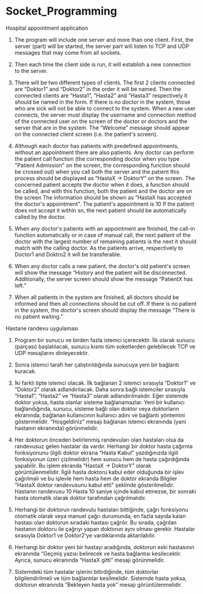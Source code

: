 # Socket_Programming
Hospital appointment application
1. The program will include one server and more than one client. First, the server 
(part) will be started, the server part will listen to TCP and UDP messages that may come from all sockets.

2. Then each time the client side is run, it will establish a new connection to the server.

3. There will be two different types of clients. The first 2 clients connected are “Doktor1” and “Doktor2” in the order 
it will be named. Then the connected clients are “Hasta1”, “Hasta2” and “Hasta3” respectively 
it should be named in the form. If there is no doctor in the system, those who are sick will not be able to connect to the system. 
When a new user connects, the server must display the username and connection method of the connected user 
on the screen of the doctor or doctors and the server that are in the system. 
The “Welcome” message should appear on the connected client screen (i.e. the patient's screen).

4. Although each doctor has patients with predefined appointments, without an appointment 
there are also patients. Any doctor can perform the patient call function (the corresponding doctor 
when you type "Patient Admission" on the screen, the corresponding function should be crossed out) when you call both the server and the patient 
this process should be displayed as “HastaX -> DoktorY” on the screen. The concerned patient accepts the doctor 
when it does, a function should be called, and with this function, both the patient and the doctor are on the screen 
The information should be shown as ”HastaX has accepted the doctor's appointment". The patient's appointment is 10 
If the patient does not accept it within sn, the next patient should be automatically called by the doctor.

5. When any doctor's patients with an appointment are finished, the call-in function automatically 
or in case of manual call, the next patient of the doctor with the largest number of remaining patients is the next 
it should match with the calling doctor. As the patients arrive, respectively to Doctor1 and Doktro2 
it will be transferable.

6. When any doctor calls a new patient, the doctor's old patient's screen will show the message “History 
and the patient will be disconnected. Additionally, the server screen should show the message “PatientX 
has left.”

7. When all patients in the system are finished, all doctors should be informed and then all connections 
should be cut off. If there is no patient in the system, the doctor's screen should display the message “There is no patient waiting.”


Hastane randevu uygulaması
1. Program bir sunucu ve birden fazla istemci içerecektir. İlk olarak sunucu 
(parçası) başlatılacak, sunucu kısmı tüm soketlerden gelebilecek TCP ve UDP mesajlarını dinleyecektir.

2. Sonra istemci tarafı her çalıştırıldığında sunucuya yeni bir bağlantı kuracak.

3. İki farklı tipte istemci olacak. İlk bağlanan 2 istemci sırasıyla “Doktor1” ve “Doktor2” olarak adlandırılacak. Daha sonra bağlı istemciler sırasıyla “Hasta1”, “Hasta2” ve “Hasta3” olarak adlandırılmalıdır. Eğer sistemde doktor yoksa, hasta olanlar sisteme bağlanamazlar. 
Yeni bir kullanıcı bağlandığında, sunucu, sisteme bağlı olan doktor veya doktorların ekranında, bağlanan kullanıcının kullanıcı adını ve bağlantı yöntemini göstermelidir. 
“Hoşgeldiniz” mesajı bağlanan istemci ekranında (yani hastanın ekranında) görünmelidir.

4. Her doktorun önceden belirlenmiş randevuları olan hastaları olsa da randevusuz gelen hastalar da vardır. Herhangi bir doktor hasta çağırma fonksiyonunu (ilgili doktor 
ekrana “Hasta Kabul” yazdığınızda ilgili fonksiyonun üzeri çizilmelidir) hem sunucu hem de hasta çağırdığında yapabilir. 
Bu işlem ekranda “HastaX -> DoktorY” olarak görüntülenmelidir. İlgili hasta doktoru kabul eder 
olduğunda bir işlev çağrılmalı ve bu işlevle hem hasta hem de doktor ekranda 
Bilgiler ”HastaX doktor randevusunu kabul etti" şeklinde gösterilmelidir. Hastanın randevusu 10 
 Hasta 10 saniye içinde kabul etmezse, bir sonraki hasta otomatik olarak doktor tarafından çağrılmalıdır.

5. Herhangi bir doktorun randevulu hastaları bittiğinde, çağrı fonksiyonu otomatik olarak 
veya manuel çağrı durumunda, en fazla sayıda kalan hastası olan doktorun sıradaki hastası çağrılır. Bu sırada, çağrılan hastanın doktoru ile çağrıyı yapan doktorun aynı olması gerekir. Hastalar sırasıyla Doktor1 ve Doktor2'ye vardıklarında 
aktarılabilir.

6. Herhangi bir doktor yeni bir hastayı aradığında, doktorun eski hastasının ekranında “Geçmiş 
yazısı belirecek ve hasta bağlantısı kesilecektir. Ayrıca, sunucu ekranında “HastaX 
gitti” mesajı görünmelidir.


7. Sistemdeki tüm hastalar işlerini bitirdiğinde, tüm doktorlar bilgilendirilmeli ve tüm bağlantılar kesilmelidir. Sistemde hasta yoksa, doktorun ekranında “Bekleyen hasta yok” mesajı görüntülenmelidir.

